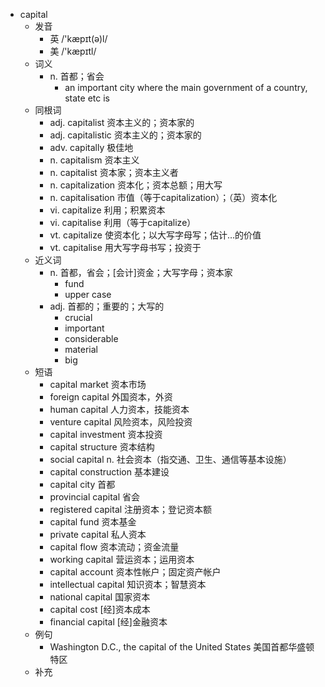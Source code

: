 - capital
  - 发音
    - 英 /'kæpɪt(ə)l/
    - 美 /'kæpɪtl/
  - 词义
    - n. 首都；省会
      - an important city where the main government of a country, state etc is
  - 同根词
    - adj. capitalist 资本主义的；资本家的
    - adj. capitalistic 资本主义的；资本家的
    - adv. capitally 极佳地
    - n. capitalism 资本主义
    - n. capitalist 资本家；资本主义者
    - n. capitalization 资本化；资本总额；用大写
    - n. capitalisation 市值（等于capitalization）；（英）资本化
    - vi. capitalize 利用；积累资本
    - vi. capitalise 利用（等于capitalize）
    - vt. capitalize 使资本化；以大写字母写；估计…的价值
    - vt. capitalise 用大写字母书写；投资于
  - 近义词
    - n. 首都，省会；[会计]资金；大写字母；资本家
      - fund
      - upper case
    - adj. 首都的；重要的；大写的
      - crucial
      - important
      - considerable
      - material
      - big
  - 短语
    - capital market 资本市场
    - foreign capital 外国资本，外资
    - human capital 人力资本，技能资本
    - venture capital 风险资本，风险投资
    - capital investment 资本投资
    - capital structure 资本结构
    - social capital n. 社会资本（指交通、卫生、通信等基本设施）
    - capital construction 基本建设
    - capital city 首都
    - provincial capital 省会
    - registered capital 注册资本；登记资本额
    - capital fund 资本基金
    - private capital 私人资本
    - capital flow 资本流动；资金流量
    - working capital 营运资本；运用资本
    - capital account 资本性帐户；固定资产帐户
    - intellectual capital 知识资本；智慧资本
    - national capital 国家资本
    - capital cost [经]资本成本
    - financial capital [经]金融资本
  - 例句
    - Washington D.C., the capital of the United States 美国首都华盛顿特区
  - 补充
